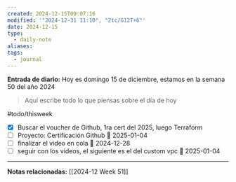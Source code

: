 ```yaml
---
created: 2024-12-15T09:07:16
modified: '"2024-12-31 11:10", "2tc/G12T+6"'
date: 2024-12-15
type:
  - daily-note
aliases: 
tags:
  - journal
---
```

**Entrada de diario:** 
Hoy es domingo 15 de diciembre, estamos en la semana 50 del año 2024

> Aquí escribe todo lo que piensas sobre el día de hoy

#todo/thisweek
- [x] Buscar el voucher de Github, 1ra cert del 2025, luego Terraform
- [ ] Proyecto: Certificación Github 📅 2025-01-04
- [ ] finalizar el video en cola 📅 2024-12-28
- [ ] seguir con los videos, el siguiente es el del custom vpc 📅 2025-01-04

----
**Notas relacionadas:**
[[2024-12 Week 51]]
